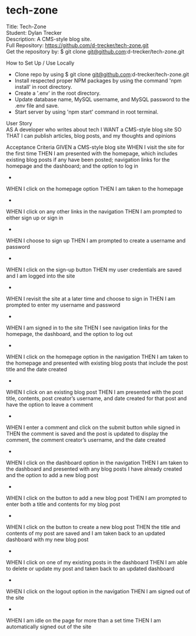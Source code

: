 # tech-zone

Title: Tech-Zone</br>
Student: Dylan Trecker</br>
Description: A CMS-style blog site.</br>
Full Repository: https://github.com/d-trecker/tech-zone.git</br>
Get the repository by: $ git clone git@github.com:d-trecker/tech-zone.git </br>


How to Set Up / Use Locally</br>
- Clone repo by using $ git clone git@github.com:d-trecker/tech-zone.git
- Install respected proper NPM packages by using the command 'npm install' in root directory. 
- Create a '.env' in the root directory.
- Update database name, MySQL username, and MySQL password to the .env file and save. 
- Start server by using 'npm start' command in root terminal. 

User Story </br>
AS A developer who writes about tech
I WANT a CMS-style blog site
SO THAT I can publish articles, blog posts, and my thoughts and opinions

Acceptance Criteria
GIVEN a CMS-style blog site
WHEN I visit the site for the first time
THEN I am presented with the homepage, which includes existing blog posts if any have been posted; navigation links for the homepage and the dashboard; and the option to log in

- 

WHEN I click on the homepage option
THEN I am taken to the homepage

- 

WHEN I click on any other links in the navigation
THEN I am prompted to either sign up or sign in

- 

WHEN I choose to sign up
THEN I am prompted to create a username and password

- 

WHEN I click on the sign-up button
THEN my user credentials are saved and I am logged into the site

- 

WHEN I revisit the site at a later time and choose to sign in
THEN I am prompted to enter my username and password

- 

WHEN I am signed in to the site
THEN I see navigation links for the homepage, the dashboard, and the option to log out

- 

WHEN I click on the homepage option in the navigation
THEN I am taken to the homepage and presented with existing blog posts that include the post title and the date created

- 

WHEN I click on an existing blog post
THEN I am presented with the post title, contents, post creator’s username, and date created for that post and have the option to leave a comment

- 

WHEN I enter a comment and click on the submit button while signed in
THEN the comment is saved and the post is updated to display the comment, the comment creator’s username, and the date created

- 

WHEN I click on the dashboard option in the navigation
THEN I am taken to the dashboard and presented with any blog posts I have already created and the option to add a new blog post

- 

WHEN I click on the button to add a new blog post
THEN I am prompted to enter both a title and contents for my blog post

- 

WHEN I click on the button to create a new blog post
THEN the title and contents of my post are saved and I am taken back to an updated dashboard with my new blog post

- 

WHEN I click on one of my existing posts in the dashboard
THEN I am able to delete or update my post and taken back to an updated dashboard

- 

WHEN I click on the logout option in the navigation
THEN I am signed out of the site

- 

WHEN I am idle on the page for more than a set time
THEN I am automatically signed out of the site 